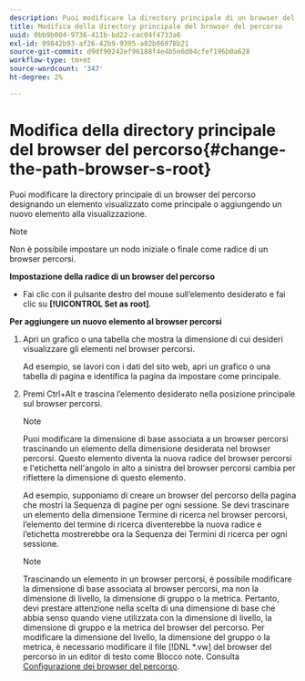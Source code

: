 ```yaml
---
description: Puoi modificare la directory principale di un browser del percorso designando un elemento visualizzato come principale o aggiungendo un nuovo elemento alla visualizzazione.
title: Modifica della directory principale del browser del percorso
uuid: 0bb9b004-9736-411b-bd22-cac04f4733a6
exl-id: 09842b93-af26-42b9-9395-a02b86978b21
source-git-commit: d9df90242ef96188f4e4b5e6d04cfef196b0a628
workflow-type: tm+mt
source-wordcount: '347'
ht-degree: 2%

---
```


# Modifica della directory principale del browser del percorso{#change-the-path-browser-s-root}

Puoi modificare la directory principale di un browser del percorso designando un elemento visualizzato come principale o aggiungendo un nuovo elemento alla visualizzazione.

>[!NOTE]
>
>Non è possibile impostare un nodo iniziale o finale come radice di un browser percorsi.

**Impostazione della radice di un browser del percorso**

* Fai clic con il pulsante destro del mouse sull’elemento desiderato e fai clic su **[!UICONTROL Set as root]**.

**Per aggiungere un nuovo elemento al browser percorsi**

1. Apri un grafico o una tabella che mostra la dimensione di cui desideri visualizzare gli elementi nel browser percorsi.

   Ad esempio, se lavori con i dati del sito web, apri un grafico o una tabella di pagina e identifica la pagina da impostare come principale.

1. Premi Ctrl+Alt e trascina l’elemento desiderato nella posizione principale sul browser percorsi.

   >[!NOTE]
   >
   >Puoi modificare la dimensione di base associata a un browser percorsi trascinando un elemento della dimensione desiderata nel browser percorsi. Questo elemento diventa la nuova radice del browser percorsi e l&#39;etichetta nell&#39;angolo in alto a sinistra del browser percorsi cambia per riflettere la dimensione di questo elemento.

   Ad esempio, supponiamo di creare un browser del percorso della pagina che mostri la Sequenza di pagine per ogni sessione. Se devi trascinare un elemento della dimensione Termine di ricerca nel browser percorsi, l’elemento del termine di ricerca diventerebbe la nuova radice e l’etichetta mostrerebbe ora la Sequenza dei Termini di ricerca per ogni sessione.

   >[!NOTE]
   >
   >Trascinando un elemento in un browser percorsi, è possibile modificare la dimensione di base associata al browser percorsi, ma non la dimensione di livello, la dimensione di gruppo o la metrica. Pertanto, devi prestare attenzione nella scelta di una dimensione di base che abbia senso quando viene utilizzata con la dimensione di livello, la dimensione di gruppo e la metrica del browser del percorso. Per modificare la dimensione del livello, la dimensione del gruppo o la metrica, è necessario modificare il file [!DNL *.vw] del browser del percorso in un editor di testo come Blocco note. Consulta [Configurazione dei browser del percorso](../../../../home/c-get-started/c-intf-anlys-ftrs/t-config-path-brwsr.md#task-bbb3ddaa140a414f984b697c2b8202a3).
